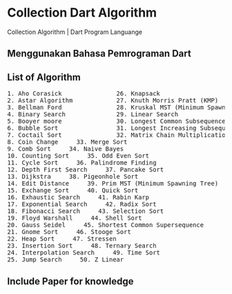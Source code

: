 # Collection Dart Algorithm
Collection Algorithm | Dart Program Languange 
## Menggunakan Bahasa Pemrograman Dart
## List of Algorithm
<pre>
1. Aho Corasick               26. Knapsack
2. Astar Algorithm            27. Knuth Morris Pratt (KMP)
3. Bellman Ford               28. Kruskal MST (Minimum Spawning Tree)
4. Binary Search              29. Linear Search
5. Booyer moore               30. Longest Common Subsequence
6. Bubble Sort                31. Longest Increasing Subsequence
7. Coctail Sort               32. Matrix Chain Multiplication (Base)
8. Coin Change &emsp;&emsp;&emsp; 33. Merge Sort
9. Comb Sort &emsp;&emsp;&emsp; 34. Naive Bayes
10. Counting Sort &emsp;&emsp;&emsp; 35. Odd Even Sort
11. Cycle Sort &emsp;&emsp;&emsp; 36. Palindrome Finding
12. Depth First Search &emsp;&emsp;&emsp; 37. Pancake Sort
13. Dijkstra &emsp;&emsp;&emsp; 38. Pigeonhole Sort
14. Edit Distance &emsp;&emsp;&emsp; 39. Prim MST (Minimum Spawning Tree)
15. Exchange Sort &emsp;&emsp;&emsp; 40. Quick Sort
16. Exhaustic Search &emsp;&emsp;&emsp; 41. Rabin Karp
17. Exponential Search &emsp;&emsp;&emsp; 42. Radix Sort
18. Fibonacci Search &nbsp;&nbsp;&nbsp; 43. Selection Sort
19. Floyd Warshall &emsp;&emsp;&emsp; 44. Shell Sort
20. Gauss Seidel &emsp;&emsp;&emsp; 45. Shortest Common Supersequence
21. Gnome Sort &emsp;&emsp;&emsp; 46. Stooge Sort
22. Heap Sort &nbsp;&nbsp;&nbsp; 47. Stressen
23. Insertion Sort &emsp;&emsp;&emsp; 48. Ternary Search
24. Interpolation Search &nbsp;&nbsp;&nbsp; 49. Time Sort
25. Jump Search &nbsp;&nbsp;&nbsp; 50. Z Linear
</pre>
## Include Paper for knowledge
<br/>   
